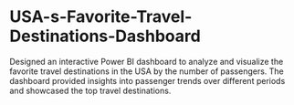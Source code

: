 # USA-s-Favorite-Travel-Destinations-Dashboard
 Designed an interactive Power BI dashboard to analyze and visualize the favorite travel destinations in the USA by the number of passengers. The dashboard provided insights into passenger trends over different periods and showcased the top travel destinations.  
